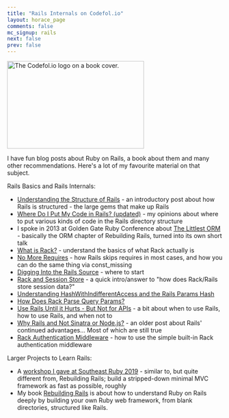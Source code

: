 ```yaml
---
title: "Rails Internals on Codefol.io"
layout: horace_page
comments: false
mc_signup: rails
next: false
prev: false
---
```


<img src="/images/codefolio_book_transparent_320_205.png#right" width="320" height="205" alt="The Codefol.io logo on a book cover."> </img>

I have fun blog posts about Ruby on Rails, a book about them and many other recommendations. Here's a lot of my favourite material on that subject.

Rails Basics and Rails Internals:

* [Understanding the Structure of Rails](/posts/Understanding-the-Structure-of-Rails/) - an introductory post about how Rails is structured - the large gems that make up Rails
* [Where Do I Put My Code in Rails? (updated)](/posts/where-do-i-put-my-code-in-rails-updated/) - my opinions about where to put various kinds of code in the Rails directory structure
* I spoke in 2013 at Golden Gate Ruby Conference about [The Littlest ORM](https://www.youtube.com/watch?v=Uh5MYvNXt0A) - basically the ORM chapter of Rebuilding Rails, turned into its own short talk
* [What is Rack?](/posts/What-is-Rack-A-Primer/) - understand the basics of what Rack actually is
* [No More Requires](/posts/No-More-Requires/) - how Rails skips requires in most cases, and how you can do the same thing via const_missing
* [Digging Into the Rails Source](/posts/Digging-Into-the-Rails-Source/) - where to start
* [Rack and Session Store](/posts/Rack-and-Session-Store/) - a quick intro/answer to "how does Rack/Rails store session data?"
* [Understanding HashWithIndifferentAccess and the Rails Params Hash](/posts/Deep-Rails-Understanding-HashWithIndifferentAccess-Understanding-the-Params-Hash/)
* [How Does Rack Parse Query Params?](/posts/How-Does-Rack-Parse-Query-Params-With-parse-nested-query/)
* [Use Rails Until it Hurts - But Not for APIs](/posts/Use-Rails-Until-It-Hurts-But-Not-for-APIs/) - a bit about when to use Rails, how to use Rails, and when not to
* [Why Rails and Not Sinatra or Node.js?](/posts/Why-Rails-and-not-Sinatra-or-Node-js/) - an older post about Rails' continued advantages... Most of which are still true
* [Rack Authentication Middleware](/posts/Rack-Authentication-Middleware/) - how to use the simple built-in Rack authentication middleware

Larger Projects to Learn Rails:

* A [workshop I gave at Southeast Ruby 2019](https://speakerdeck.com/noahgibbs/build-your-own-framework-to-understand-rails-magic) - similar to, but quite different from, Rebuilding Rails; build a stripped-down minimal MVC framework as fast as possible, roughly
* My book <a href="https://rebuilding-rails.com">Rebuilding Rails</a> is about how to understand Ruby on Rails deeply by building your own Ruby web framework, from blank directories, structured like Rails.
